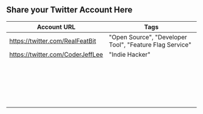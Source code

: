 ## Share your Twitter Account Here

| Account URL                                   | Tags                                                                    |
| -------                                       | ----                                                                    |
| https://twitter.com/RealFeatBit               | "Open Source", "Developer Tool", "Feature Flag Service"                 |
| https://twitter.com/CoderJeffLee              | "Indie Hacker"                                                          |
|                                               |                                                                         |
|                                               |                                                                         |
|                                               |                                                                         |
|                                               |                                                                         |
|                                               |                                                                         |
|                                               |                                                                         |
|                                               |                                                                         |
|                                               |                                                                         |
|                                               |                                                                         |
|                                               |                                                                         |
|                                               |                                                                         |
|                                               |                                                                         |
|                                               |                                                                         |
|                                               |                                                                         |
|                                               |                                                                         |
|                                               |                                                                         |
|                                               |                                                                         |
|                                               |                                                                         |
|                                               |                                                                         |
|                                               |                                                                         |
|                                               |                                                                         |




